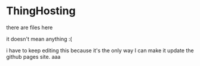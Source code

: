 # ThingHosting
there are files here

it doesn't mean anything :(

i have to keep editing this because it's the only way I can make it update the github pages site.
aaa
